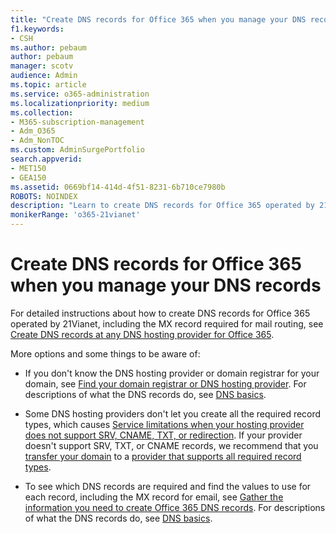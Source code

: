 ```yaml
---
title: "Create DNS records for Office 365 when you manage your DNS records"
f1.keywords:
- CSH
ms.author: pebaum
author: pebaum
manager: scotv
audience: Admin
ms.topic: article
ms.service: o365-administration
ms.localizationpriority: medium
ms.collection: 
- M365-subscription-management 
- Adm_O365
- Adm_NonTOC
ms.custom: AdminSurgePortfolio
search.appverid:
- MET150
- GEA150
ms.assetid: 0669bf14-414d-4f51-8231-6b710ce7980b
ROBOTS: NOINDEX
description: "Learn to create DNS records for Office 365 operated by 21Vianet when your manage your DNS records. "
monikerRange: 'o365-21vianet'
---
```


# Create DNS records for Office 365 when you manage your DNS records

For detailed instructions about how to create DNS records for Office 365 operated by 21Vianet, including the MX record required for mail routing, see [Create DNS records at any DNS hosting provider for Office 365](../get-help-with-domains/create-dns-records-at-any-dns-hosting-provider.md). 
  
  
More options and some things to be aware of:
      
-  If you don't know the DNS hosting provider or domain registrar for your domain, see [Find your domain registrar or DNS hosting provider](../get-help-with-domains/find-your-domain-registrar.md). For descriptions of what the DNS records do, see [DNS basics](../get-help-with-domains/dns-basics.md).
    
-  Some DNS hosting providers don't let you create all the required record types, which causes [Service limitations when your hosting provider does not support SRV, CNAME, TXT, or redirection](https://support.microsoft.com/office/dfbb03e3-08c1-4c4e-b2f0-891665b29b77). If your provider doesn't support SRV, TXT, or CNAME records, we recommend that you [transfer your domain](../get-help-with-domains/buy-a-domain-name.md) to a [provider that supports all required record types](https://support.microsoft.com/office/dfbb03e3-08c1-4c4e-b2f0-891665b29b77). 
    
- To see which DNS records are required and find the values to use for each record, including the MX record for email, see [Gather the information you need to create Office 365 DNS records](../get-help-with-domains/information-for-dns-records.md). For descriptions of what the DNS records do, see [DNS basics](../get-help-with-domains/dns-basics.md).
